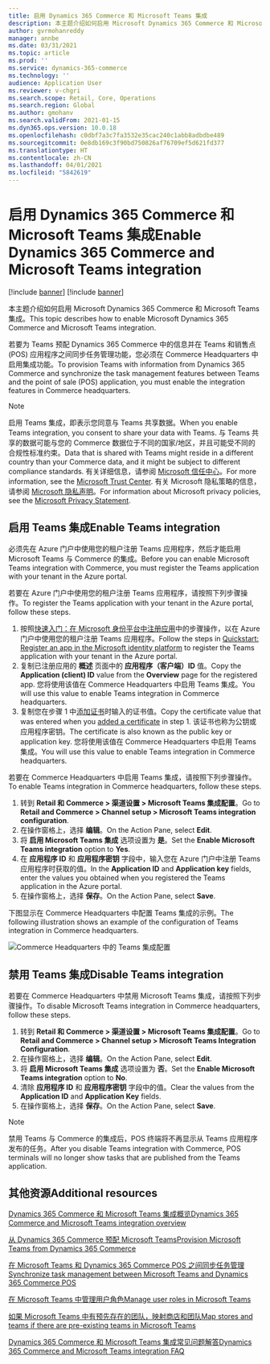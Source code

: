 ```yaml
---
title: 启用 Dynamics 365 Commerce 和 Microsoft Teams 集成
description: 本主题介绍如何启用 Microsoft Dynamics 365 Commerce 和 Microsoft Teams 集成。
author: gvrmohanreddy
manager: annbe
ms.date: 03/31/2021
ms.topic: article
ms.prod: ''
ms.service: dynamics-365-commerce
ms.technology: ''
audience: Application User
ms.reviewer: v-chgri
ms.search.scope: Retail, Core, Operations
ms.search.region: Global
ms.author: gmohanv
ms.search.validFrom: 2021-01-15
ms.dyn365.ops.version: 10.0.18
ms.openlocfilehash: c0dbf7a3c7fa3532e35cac240c1abb8adbdbe489
ms.sourcegitcommit: 0e8db169c3f90bd750826af76709ef5d621fd377
ms.translationtype: HT
ms.contentlocale: zh-CN
ms.lasthandoff: 04/01/2021
ms.locfileid: "5842619"
---
```

# <a name="enable-dynamics-365-commerce-and-microsoft-teams-integration"></a><span data-ttu-id="e3ac0-103">启用 Dynamics 365 Commerce 和 Microsoft Teams 集成</span><span class="sxs-lookup"><span data-stu-id="e3ac0-103">Enable Dynamics 365 Commerce and Microsoft Teams integration</span></span>

[!include [banner](includes/banner.md)]
[!include [banner](includes/preview-banner.md)]

<span data-ttu-id="e3ac0-104">本主题介绍如何启用 Microsoft Dynamics 365 Commerce 和 Microsoft Teams 集成。</span><span class="sxs-lookup"><span data-stu-id="e3ac0-104">This topic describes how to enable Microsoft Dynamics 365 Commerce and Microsoft Teams integration.</span></span>

<span data-ttu-id="e3ac0-105">若要为 Teams 预配 Dynamics 365 Commerce 中的信息并在 Teams 和销售点 (POS) 应用程序之间同步任务管理功能，您必须在 Commerce Headquarters 中启用集成功能。</span><span class="sxs-lookup"><span data-stu-id="e3ac0-105">To provision Teams with information from Dynamics 365 Commerce and synchronize the task management features between Teams and the point of sale (POS) application, you must enable the integration features in Commerce headquarters.</span></span>

> [!NOTE]
> <span data-ttu-id="e3ac0-106">启用 Teams 集成，即表示您同意与 Teams 共享数据。</span><span class="sxs-lookup"><span data-stu-id="e3ac0-106">When you enable Teams integration, you consent to share your data with Teams.</span></span> <span data-ttu-id="e3ac0-107">与 Teams 共享的数据可能与您的 Commerce 数据位于不同的国家/地区，并且可能受不同的合规性标准约束。</span><span class="sxs-lookup"><span data-stu-id="e3ac0-107">Data that is shared with Teams might reside in a different country than your Commerce data, and it might be subject to different compliance standards.</span></span> <span data-ttu-id="e3ac0-108">有关详细信息，请参阅 [Microsoft 信任中心](https://www.microsoft.com/trust-center)。</span><span class="sxs-lookup"><span data-stu-id="e3ac0-108">For more information, see the [Microsoft Trust Center](https://www.microsoft.com/trust-center).</span></span> <span data-ttu-id="e3ac0-109">有关 Microsoft 隐私策略的信息，请参阅 [Microsoft 隐私声明](https://aka.ms/privacy)。</span><span class="sxs-lookup"><span data-stu-id="e3ac0-109">For information about Microsoft privacy policies, see the [Microsoft Privacy Statement](https://aka.ms/privacy).</span></span>

## <a name="enable-teams-integration"></a><span data-ttu-id="e3ac0-110">启用 Teams 集成</span><span class="sxs-lookup"><span data-stu-id="e3ac0-110">Enable Teams integration</span></span>

<span data-ttu-id="e3ac0-111">必须先在 Azure 门户中使用您的租户注册 Teams 应用程序，然后才能启用 Microsoft Teams 与 Commerce 的集成。</span><span class="sxs-lookup"><span data-stu-id="e3ac0-111">Before you can enable Microsoft Teams integration with Commerce, you must register the Teams application with your tenant in the Azure portal.</span></span>

<span data-ttu-id="e3ac0-112">若要在 Azure 门户中使用您的租户注册 Teams 应用程序，请按照下列步骤操作。</span><span class="sxs-lookup"><span data-stu-id="e3ac0-112">To register the Teams application with your tenant in the Azure portal, follow these steps.</span></span>

1. <span data-ttu-id="e3ac0-113">按照[快速入门：在 Microsoft 身份平台中注册应用](https://docs.microsoft.com/azure/active-directory/develop/quickstart-register-app)中的步骤操作，以在 Azure 门户中使用您的租户注册 Teams 应用程序。</span><span class="sxs-lookup"><span data-stu-id="e3ac0-113">Follow the steps in [Quickstart: Register an app in the Microsoft identity platform](https://docs.microsoft.com/azure/active-directory/develop/quickstart-register-app) to register the Teams application with your tenant in the Azure portal.</span></span>
1. <span data-ttu-id="e3ac0-114">复制已注册应用的 **概述** 页面中的 **应用程序（客户端）ID** 值。</span><span class="sxs-lookup"><span data-stu-id="e3ac0-114">Copy the **Application (client) ID** value from the **Overview** page for the registered app.</span></span> <span data-ttu-id="e3ac0-115">您将使用该值在 Commerce Headquarters 中启用 Teams 集成。</span><span class="sxs-lookup"><span data-stu-id="e3ac0-115">You will use this value to enable Teams integration in Commerce headquarters.</span></span>
1. <span data-ttu-id="e3ac0-116">复制您在步骤 1 中[添加证书](https://docs.microsoft.com/azure/active-directory/develop/quickstart-register-app#add-a-certificate)时输入的证书值。</span><span class="sxs-lookup"><span data-stu-id="e3ac0-116">Copy the certificate value that was entered when you [added a certificate](https://docs.microsoft.com/azure/active-directory/develop/quickstart-register-app#add-a-certificate) in step 1.</span></span> <span data-ttu-id="e3ac0-117">该证书也称为公钥或应用程序密钥。</span><span class="sxs-lookup"><span data-stu-id="e3ac0-117">The certificate is also known as the public key or application key.</span></span> <span data-ttu-id="e3ac0-118">您将使用该值在 Commerce Headquarters 中启用 Teams 集成。</span><span class="sxs-lookup"><span data-stu-id="e3ac0-118">You will use this value to enable Teams integration in Commerce headquarters.</span></span>

<span data-ttu-id="e3ac0-119">若要在 Commerce Headquarters 中启用 Teams 集成，请按照下列步骤操作。</span><span class="sxs-lookup"><span data-stu-id="e3ac0-119">To enable Teams integration in Commerce headquarters, follow these steps.</span></span>

1. <span data-ttu-id="e3ac0-120">转到 **Retail 和 Commerce \> 渠道设置 \> Microsoft Teams 集成配置**。</span><span class="sxs-lookup"><span data-stu-id="e3ac0-120">Go to **Retail and Commerce \> Channel setup \> Microsoft Teams integration configuration**.</span></span>
1. <span data-ttu-id="e3ac0-121">在操作窗格上，选择 **编辑**。</span><span class="sxs-lookup"><span data-stu-id="e3ac0-121">On the Action Pane, select **Edit**.</span></span>
1. <span data-ttu-id="e3ac0-122">将 **启用 Microsoft Teams 集成** 选项设置为 **是**。</span><span class="sxs-lookup"><span data-stu-id="e3ac0-122">Set the **Enable Microsoft Teams integration** option to **Yes**.</span></span>
1. <span data-ttu-id="e3ac0-123">在 **应用程序 ID** 和 **应用程序密钥** 字段中，输入您在 Azure 门户中注册 Teams 应用程序时获取的值。</span><span class="sxs-lookup"><span data-stu-id="e3ac0-123">In the **Application ID** and **Application key** fields, enter the values you obtained when you registered the Teams application in the Azure portal.</span></span>
1. <span data-ttu-id="e3ac0-124">在操作窗格上，选择 **保存**。</span><span class="sxs-lookup"><span data-stu-id="e3ac0-124">On the Action Pane, select **Save**.</span></span>

<span data-ttu-id="e3ac0-125">下图显示在 Commerce Headquarters 中配置 Teams 集成的示例。</span><span class="sxs-lookup"><span data-stu-id="e3ac0-125">The following illustration shows an example of the configuration of Teams integration in Commerce headquarters.</span></span>

![Commerce Headquarters 中的 Teams 集成配置](media/D365-Commerce-Microsoft-Teams-Configuration_with_disclaimer.png)

## <a name="disable-teams-integration"></a><span data-ttu-id="e3ac0-127">禁用 Teams 集成</span><span class="sxs-lookup"><span data-stu-id="e3ac0-127">Disable Teams integration</span></span>

<span data-ttu-id="e3ac0-128">若要在 Commerce Headquarters 中禁用 Microsoft Teams 集成，请按照下列步骤操作。</span><span class="sxs-lookup"><span data-stu-id="e3ac0-128">To disable Microsoft Teams integration in Commerce headquarters, follow these steps.</span></span>

1. <span data-ttu-id="e3ac0-129">转到 **Retail 和 Commerce \> 渠道设置 \> Microsoft Teams 集成配置**。</span><span class="sxs-lookup"><span data-stu-id="e3ac0-129">Go to **Retail and Commerce \> Channel setup \> Microsoft Teams Integration Configuration**.</span></span>
1. <span data-ttu-id="e3ac0-130">在操作窗格上，选择 **编辑**。</span><span class="sxs-lookup"><span data-stu-id="e3ac0-130">On the Action Pane, select **Edit**.</span></span>
3. <span data-ttu-id="e3ac0-131">将 **启用 Microsoft Teams 集成** 选项设置为 **否**。</span><span class="sxs-lookup"><span data-stu-id="e3ac0-131">Set the **Enable Microsoft Teams integration** option to **No**.</span></span>
4. <span data-ttu-id="e3ac0-132">清除 **应用程序 ID** 和 **应用程序密钥** 字段中的值。</span><span class="sxs-lookup"><span data-stu-id="e3ac0-132">Clear the values from the **Application ID** and **Application Key** fields.</span></span>
1. <span data-ttu-id="e3ac0-133">在操作窗格上，选择 **保存**。</span><span class="sxs-lookup"><span data-stu-id="e3ac0-133">On the Action Pane, select **Save**.</span></span>

> [!NOTE]
> <span data-ttu-id="e3ac0-134">禁用 Teams 与 Commerce 的集成后，POS 终端将不再显示从 Teams 应用程序发布的任务。</span><span class="sxs-lookup"><span data-stu-id="e3ac0-134">After you disable Teams integration with Commerce, POS terminals will no longer show tasks that are published from the Teams application.</span></span>

## <a name="additional-resources"></a><span data-ttu-id="e3ac0-135">其他资源</span><span class="sxs-lookup"><span data-stu-id="e3ac0-135">Additional resources</span></span>

[<span data-ttu-id="e3ac0-136">Dynamics 365 Commerce 和 Microsoft Teams 集成概览</span><span class="sxs-lookup"><span data-stu-id="e3ac0-136">Dynamics 365 Commerce and Microsoft Teams integration overview</span></span>](commerce-teams-integration.md)

[<span data-ttu-id="e3ac0-137">从 Dynamics 365 Commerce 预配 Microsoft Teams</span><span class="sxs-lookup"><span data-stu-id="e3ac0-137">Provision Microsoft Teams from Dynamics 365 Commerce</span></span>](provision-teams-from-commerce.md)

[<span data-ttu-id="e3ac0-138">在 Microsoft Teams 和 Dynamics 365 Commerce POS 之间同步任务管理</span><span class="sxs-lookup"><span data-stu-id="e3ac0-138">Synchronize task management between Microsoft Teams and Dynamics 365 Commerce POS</span></span>](synchronize-tasks-teams-pos.md)

[<span data-ttu-id="e3ac0-139">在 Microsoft Teams 中管理用户角色</span><span class="sxs-lookup"><span data-stu-id="e3ac0-139">Manage user roles in Microsoft Teams</span></span>](manage-user-roles-teams.md)

[<span data-ttu-id="e3ac0-140">如果 Microsoft Teams 中有预先存在的团队，映射商店和团队</span><span class="sxs-lookup"><span data-stu-id="e3ac0-140">Map stores and teams if there are pre-existing teams in Microsoft Teams</span></span>](map-stores-existing-teams.md)

[<span data-ttu-id="e3ac0-141">Dynamics 365 Commerce 和 Microsoft Teams 集成常见问题解答</span><span class="sxs-lookup"><span data-stu-id="e3ac0-141">Dynamics 365 Commerce and Microsoft Teams integration FAQ</span></span>](teams-integration-faq.md)
